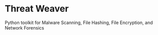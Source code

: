 # Threat Weaver
 Python toolkit for Malware Scanning, File Hashing, File Encryption, and Network Forensics
